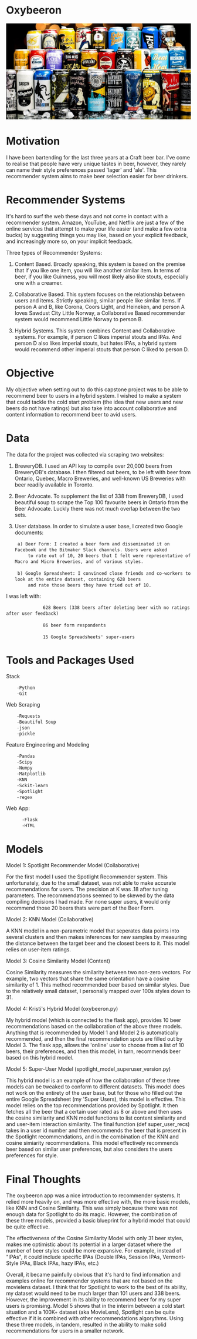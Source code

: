 # Oxybeeron


<img src='capstone_project/static/images/Ontario-Craft-Beer-Week-1024x530.jpg' alt='beerphoto'>


# Motivation

I have been bartending for the last three years at a Craft beer bar. I've come to realise that people have very unique tastes in beer, however, they rarely can name their style preferences passed 'lager' and 'ale'. This recommender system aims to make beer selection easier for beer drinkers. 

# Recommender Systems

It's hard to surf the web these days and not come in contact with a recommender system. Amazon, YouTube, and Netflix are just a few of the online services that attempt to make your life  easier (and make a few extra bucks) by suggesting things you may like, based on your explicit feedback, and increasingly more so, on your implicit feedback.

Three types of Recommender Systems:

1. Content Based. Broadly speaking, this system is based on the premise that if you like one item, you will like another similar item. In terms of beer, if you like Guinness, you will most likely also like stouts, especially one with a creamer.

2. Collaborative Based. This system focuses on the relationship between users and items. Strictly speaking, similar people like similar items. If person A and B, like Corona, Coors Light, and Heineken, and person A loves Sawdust City Little Norway, a Collaborative Based recommender system would recommend Little Norway to person B.

3. Hybrid Systems. This system combines Content and Collaborative systems. For example, if person C likes imperial stouts and IPAs. And person D also likes imperial stouts, but hates IPAs, a hybrid system would recommend other imperial stouts that person C liked to person D.


# Objective

My objective when setting out to do this capstone project was to be able to recommend beer to users in a hybrid system. I wished to make a system that could tackle the cold start problem (the idea that new users and new beers do not have ratings) but also take into account collaborative and content information to recommend beer to avid users.

# Data

The data for the project was collected via scraping two websites:

1. BreweryDB. I used an API key to compile over 20,000 beers from BreweryDB's database. I then filtered out beers, to be left with beer from Ontario, Quebec, Macro Breweries, and well-known US Breweries with beer readily available in Toronto.

2. Beer Advocate. To supplement the list of 338 from BreweryDB, I used beautiful soup to scrape the Top 100 favourite beers in Ontario from the Beer Advocate. Luckly there was not much overlap between the two sets.

3. User database. In order to simulate a user base, I created two Google documents:
        
        a) Beer Form: I created a beer form and disseminated it on Facebook and the Bitmaker Slack channels. Users were asked
            to rate out of 10, 20 beers that I felt were representative of Macro and Micro Breweries, and of various styles.
        
        b) Google Spreadsheet: I convinced close friends and co-workers to look at the entire dataset, containing 628 beers         
            and rate those beers they have tried out of 10.

I was left with:  

                  628 Beers (338 beers after deleting beer with no ratings after user feedback)
                  
                  86 beer form respondents
                  
                  15 Google Spreadsheets' super-users
           
           
# Tools and Packages Used

Stack
  
        -Python
        -Git
  
Web Scraping
        
        -Requests
        -Beautiful Soup
        -json
        -pickle
  
Feature Engineering and Modeling
        
        -Pandas
        -Scipy
        -Numpy
        -Matplotlib
        -KNN
        -Sckit-learn
        -Spotlight
        -regex
  
Web App:
          
          -Flask
          -HTML


# Models


Model 1: Spotlight Recommender Model (Collaborative)

For the first model I used the Spotlight Recommender system. This unfortunately, due to the small dataset, was not able to make accurate recommendations for users. The precision at K was .18 after tuning parameters. The recommendations seemed to be skewed by the data compiling decisions I had made. For none super users, it would only recommend those 20 beers thats were part of the Beer Form.


Model 2: KNN Model (Collaborative)

A KNN model in a non-parametric model that seperates data points into several clusters and then makes inferences for new samples by measuring the distance between the target beer and the closest beers to it. This model relies on user-item ratings.


Model 3: Cosine Similarity Model (Content)

Cosine Similarity measures the similarity between two non-zero vectors. For example, two vectors that share the same orientation have a cosine similarity of 1. This method recommended beer based on similar styles. Due to the relatively small dataset, I personally mapped over 100s styles down to 31. 


Model 4: Kristi's Hybrid Model (oxybeeron.py)

My hybrid model (which is connected to the flask app), provides 10 beer recommendations based on the collaboration of the above three models. Anything that is recommended by Model 1 and Model 2 is automatically recommended, and then the final recommendation spots are filled out by Model 3. The flask app, allows the 'online' user to choose from a list of 10 beers, their preferences, and then this model, in turn, recommends beer based on this hybrid model.


Model 5: Super-User Model (spotlight_model_superuser_version.py)

This hybrid model is an example of how the collaboration of these three models can be tweaked to conform to different datasets. This model does not work on the entirety of the user base, but for those who filled out the entire Google Spreadsheet (my 'Super Users), this model is effective. This model relies on the top recommendations provided by Spotlight. It then fetches all the beer that a certain user rated as 8 or above and then uses the cosine similarity and KNN model functions to list content similarity and and user-item interaction similarity. The final function (def super_user_recs) takes in a user id number and then recommends the beer that is present in the Spotlight recommendations, and in the combination of the KNN and cosine simiarity recommendations. This model effectively recommends beer based on similar user preferences, but also considers the users preferences for style.


# Final Thoughts

The oxybeeron app was a nice introduction to recommender systems. It relied more heavily on, and was more effective with, the more basic models, like KNN and Cosine Similarity. This was simply because there was not enough data for Spotlight to do its magic. However, the combination of these three models, provided a basic blueprint for a hybrid model that could be quite effective.

The effectiveness of the Cosine Similarity Model with only 31 beer styles, makes me optimistic about its potential in a larger dataset where the number of beer styles could be more expansive. For example, instead of "IPAs", it could include specific IPAs (Double IPAs, Session IPAs, Vermont-Style IPAs, Black IPAs, hazy IPAs, etc.) 

Overall, it became painfully obvious that it's hard to find information and examples online for recommender systems that are not based on the movielens dataset. I think that for Spotlight to work to the best of its ability, my dataset would need to be much larger than 101 users and 338 beers. However, the improvement in its ability to recommend beer for my super users is promising. Model 5 shows that in the interim between a cold start situation and a 100K+ dataset (aka MovieLens), Spotlight can be quite effective if it is combined with other recommendations algorythms. Using these three models, in tandem, resulted in the ability to make solid recommendations for users in a smaller network.
